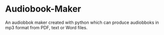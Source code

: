 # Audiobook-Maker
An audiobbok maker created with python which can produce audiobboks in mp3 format from PDF, text or Word files.
